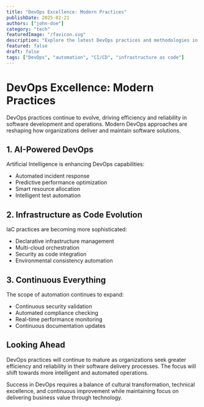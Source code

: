 ```yaml
---
title: "DevOps Excellence: Modern Practices"
publishDate: 2025-02-21
authors: ["john-doe"]
category: "tech"
featuredImage: "/favicon.svg"
description: "Explore the latest DevOps practices and methodologies in 2025, from automated pipelines to AI-driven operations and infrastructure as code."
featured: false
draft: false
tags: ["DevOps", "automation", "CI/CD", "infrastructure as code"]
---
```


# DevOps Excellence: Modern Practices

DevOps practices continue to evolve, driving efficiency and reliability in software development and operations. Modern DevOps approaches are reshaping how organizations deliver and maintain software solutions.

## 1. AI-Powered DevOps

Artificial Intelligence is enhancing DevOps capabilities:

- Automated incident response
- Predictive performance optimization
- Smart resource allocation
- Intelligent test automation

## 2. Infrastructure as Code Evolution

IaC practices are becoming more sophisticated:

- Declarative infrastructure management
- Multi-cloud orchestration
- Security as code integration
- Environmental consistency automation

## 3. Continuous Everything

The scope of automation continues to expand:

- Continuous security validation
- Automated compliance checking
- Real-time performance monitoring
- Continuous documentation updates

## Looking Ahead

DevOps practices will continue to mature as organizations seek greater efficiency and reliability in their software delivery processes. The focus will shift towards more intelligent and automated operations.

Success in DevOps requires a balance of cultural transformation, technical excellence, and continuous improvement while maintaining focus on delivering business value through technology.
